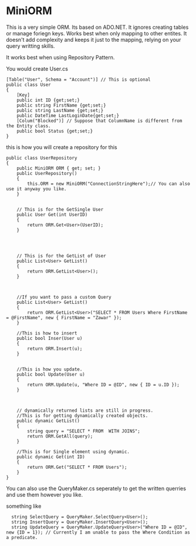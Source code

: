 # MiniORM
This is a very simple ORM. Its based on ADO.NET. It ignores creating tables or manage foriegn keys. Works best when only mapping to other entites. It doesn't add complexity and keeps it just to the mapping, relying on your query writting skills.

It works best when using Repository Pattern.

You would create User.cs 

	[Table("User", Schema = "Account")] // This is optional 
	public class User
	{    
    	[Key]
    	public int ID {get;set;}
    	public string FirstName {get;set;}
    	public string LastName {get;set;}
    	public DateTime LastLoginDate{get;set;}
    	[Colum("Blocked")] // Suppose that ColumnName is different from the Entity class.
    	public bool Status {get;set;}
	}


this is how you will create a repository for this

    public class UserRepository
    {
        public MiniORM ORM { get; set; }
        public UserRepository()
        {
            this.ORM = new MiniORM("ConnectionStringHere");// You can also use it anyway you like.
        }


        // This is for the GetSingle User
        public User Get(int UserID)
        {
            return ORM.Get<User>(UserID);
        }




        // This is for the GetList of User
        public List<User> GetList()
        {
            return ORM.GetList<User>();
        }



        //If you want to pass a custom Query
        public List<User> GetList()
        {
            return ORM.GetList<User>("SELECT * FROM Users Where FirstName = @FirstName", new { FirstName = "Zawar" });
        }

        //This is how to insert
        public bool Inser(User u)
        {
            return ORM.Insert(u);
        }


        //This is how you update.
        public bool Update(User u)
        {
            return ORM.Update(u, "Where ID = @ID", new { ID = u.ID });
        }



        // dynamically returned lists are still in progress.
        //This is for getting dynamically created objects. 
        public dynamic GetList()
        {
            string query = "SELECT * FROM  WITH JOINS";
            return ORM.GetAll(query);
        }

        //This is for Single element using dynamic.
        public dynamic Get(int ID)
        {
            return ORM.Get("SELECT * FROM Users");
        }
    }


You can also use the QueryMaker.cs seperately to get the written querries and use them however you like.

something like

      string SelectQuery = QueryMaker.SelectQuery<User>();
      string InsertQuery = QueryMaker.InsertQuery<User>();
      string UpdateQuery = QueryMaker.UpdateQuery<User>("Where ID = @ID", new {ID = 1}); // Currently I am unable to pass the Where Condition as a predicate.
      
